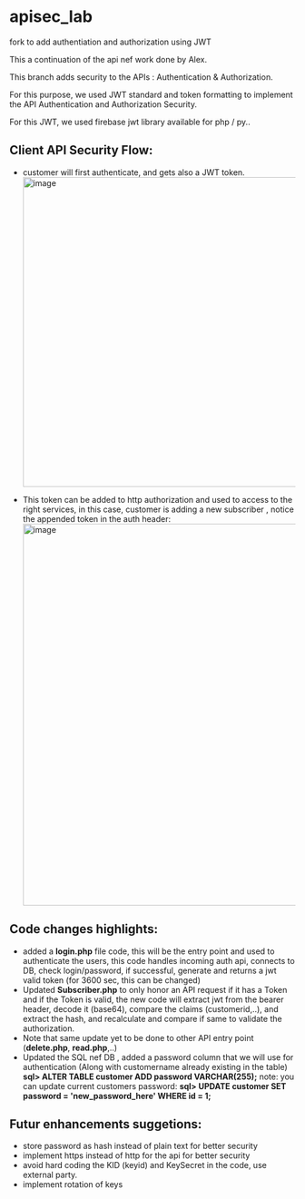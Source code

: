 # apisec_lab
fork to add authentiation and authorization using JWT

This a continuation of the api nef work done by Alex.

This branch adds security to the APIs : Authentication & Authorization.

For this purpose, we used JWT standard  and token formatting to implement the API Authentication and Authorization Security.

For this JWT, we used firebase jwt library available for php / py..


Client API Security Flow:
------------------
+ customer will first  authenticate, and gets also a JWT token.
  <img width="546" alt="image" src="https://github.com/abdessamad-elamrani/apisec_lab/assets/29716902/83d2cf86-6171-4e0c-a663-e631616d4d3b">

+ This token can be added to http authorization and used to access to the right services, in this case, customer is adding a new subscriber , notice the appended token in the auth header:
  <img width="673" alt="image" src="https://github.com/abdessamad-elamrani/apisec_lab/assets/29716902/7f628dea-d025-4738-ba0e-9e36e63b02af">

Code changes highlights:
------------------------
+ added a **login.php**  file code, this will be the entry point and used to authenticate the users, this code handles incoming auth api, connects to DB, check login/password,
  if successful, generate and returns a jwt valid token (for 3600 sec, this can be changed) 
+ Updated **Subscriber.php** to only honor an API request if it has a Token and if the Token is valid, the new code will extract jwt from the bearer header, decode it (base64),
 compare the claims (customerid,..), and extract the hash, and recalculate and compare if same to validate the authorization.
+ Note that same update yet to be done to other API entry point (**delete.php**, **read.php**,..)
+ Updated the SQL nef DB , added a password column that we will use for authentication (Along with customername already existing in the table)
**sql> ALTER TABLE customer ADD password VARCHAR(255);**
note: you can update current customers password:
**sql> UPDATE customer SET password = 'new_password_here' WHERE id = 1;**
  
Futur enhancements suggetions:
------------------------------
+ store password as hash instead of plain text for better security
+ implement https instead of http for the api for better security
+ avoid hard coding the KID (keyid) and KeySecret in the code, use external party.
+ implement rotation of keys



  

